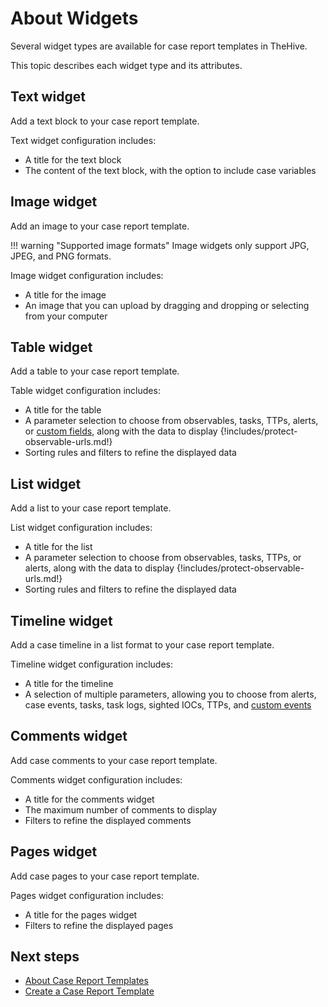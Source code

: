 # About Widgets

Several widget types are available for case report templates in TheHive.

This topic describes each widget type and its attributes.

## Text widget

Add a text block to your case report template.

Text widget configuration includes:

* A title for the text block
* The content of the text block, with the option to include case variables

## Image widget

Add an image to your case report template.

!!! warning "Supported image formats"
    Image widgets only support JPG, JPEG, and PNG formats.

Image widget configuration includes:

* A title for the image
* An image that you can upload by dragging and dropping or selecting from your computer

## Table widget

Add a table to your case report template.

Table widget configuration includes:

* A title for the table
* A parameter selection to choose from observables, tasks, TTPs, alerts, or [custom fields](../../../../../administration/custom-fields/about-custom-fields.md), along with the data to display
{!includes/protect-observable-urls.md!}
* Sorting rules and filters to refine the displayed data

## List widget

Add a list to your case report template.

List widget configuration includes:

* A title for the list
* A parameter selection to choose from observables, tasks, TTPs, or alerts, along with the data to display
{!includes/protect-observable-urls.md!}
* Sorting rules and filters to refine the displayed data

## Timeline widget

Add a case timeline in a list format to your case report template.

Timeline widget configuration includes:

* A title for the timeline
* A selection of multiple parameters, allowing you to choose from alerts, case events, tasks, task logs, sighted IOCs, TTPs, and [custom events](../../../../analyst-corner/cases/cases-description/add-custom-event.md)

## Comments widget

Add case comments to your case report template.

Comments widget configuration includes:

* A title for the comments widget
* The maximum number of comments to display
* Filters to refine the displayed comments

## Pages widget

Add case pages to your case report template.

Pages widget configuration includes:

* A title for the pages widget
* Filters to refine the displayed pages

## Next steps

* [About Case Report Templates](about-case-report-templates.md)
* [Create a Case Report Template](create-a-case-report-template.md)